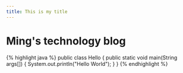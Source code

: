```yaml
---
title: This is my title
---
```


# Ming's technology blog

{% highlight java %}
public class Hello {
	public static void main(String args[]) {
		System.out.println("Hello World");
	}
}
{% endhighlight %}

